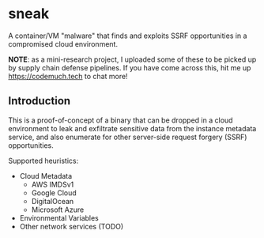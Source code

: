 # sneak

A container/VM "malware" that finds and exploits SSRF opportunities in
a compromised cloud environment.

__NOTE__: as a mini-research project, I uploaded some of these to be picked up
by supply chain defense pipelines. If you have come across this, hit me up https://codemuch.tech
to chat more!

## Introduction

This is a proof-of-concept of a binary that can be dropped in a cloud environment
to leak and exfiltrate sensitive data from the instance metadata service, and
also enumerate for other server-side request forgery (SSRF) opportunities.

Supported heuristics:

* Cloud Metadata
    * AWS IMDSv1
    * Google Cloud
    * DigitalOcean
    * Microsoft Azure
* Environmental Variables
* Other network services (TODO)
